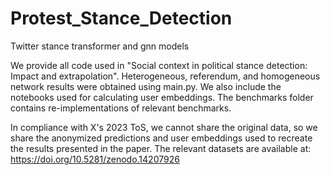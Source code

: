 # Protest_Stance_Detection
Twitter stance transformer and gnn models

We provide all code used in "Social context in political stance detection: Impact and extrapolation". Heterogeneous, referendum, and homogeneous network results were obtained using main.py. We also include the notebooks used for calculating user embeddings. The benchmarks folder contains re-implementations of relevant benchmarks.

In compliance with X's 2023 ToS, we cannot share the original data, so we share the anonymized predictions and user embeddings used to recreate the results presented in the paper. The relevant datasets are available at: https://doi.org/10.5281/zenodo.14207926
